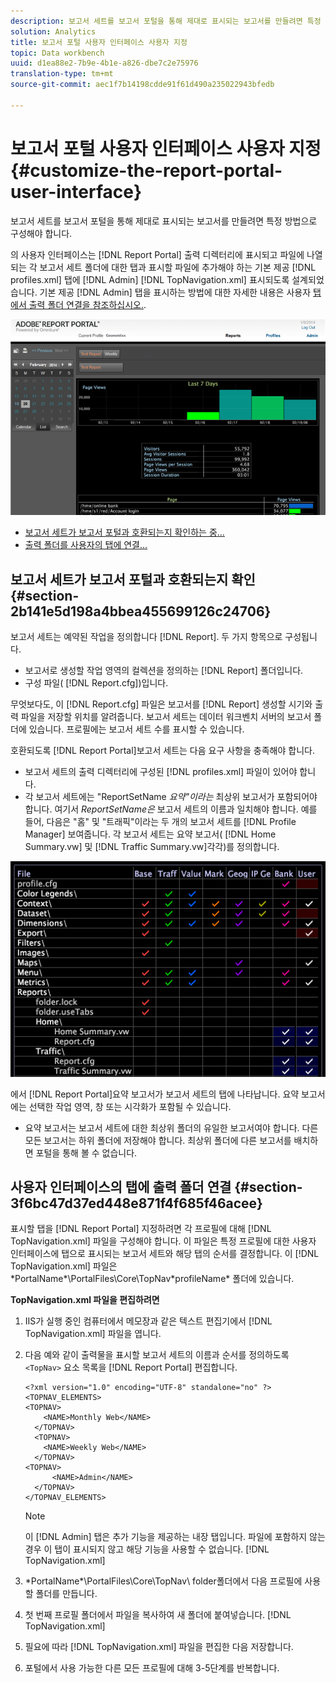 ```yaml
---
description: 보고서 세트를 보고서 포털을 통해 제대로 표시되는 보고서를 만들려면 특정 방법으로 구성해야 합니다.
solution: Analytics
title: 보고서 포털 사용자 인터페이스 사용자 지정
topic: Data workbench
uuid: d1ea88e2-7b9e-4b1e-a826-dbe7c2e75976
translation-type: tm+mt
source-git-commit: aec1f7b14198cdde91f61d490a235022943bfedb

---
```



# 보고서 포털 사용자 인터페이스 사용자 지정{#customize-the-report-portal-user-interface}

보고서 세트를 보고서 포털을 통해 제대로 표시되는 보고서를 만들려면 특정 방법으로 구성해야 합니다.

의 사용자 인터페이스는 [!DNL Report Portal] 출력 디렉터리에 표시되고 파일에 나열되는 각 보고서 세트 폴더에 대한 탭과 표시할 파일에 추가해야 하는 기본 제공 [!DNL profiles.xml] 탭에 [!DNL Admin] [!DNL TopNavigation.xml] 표시되도록 설계되었습니다. 기본 제공 [!DNL Admin] 탭을 표시하는 방법에 대한 자세한 내용은 사용자 [탭에서 출력 폴더 연결을 참조하십시오.](../../../home/c-rpt-oview/c-install-rpt-port/c-rpt-port-user-inter.md#section-3f6bc47d37ed448e871f4f685f46acee).

![](assets/report_portal_home.png)

* [보고서 세트가 보고서 포털과 호환되는지 확인하는 중...](../../../home/c-rpt-oview/c-install-rpt-port/c-rpt-port-user-inter.md#section-2b141e5d198a4bbea455699126c24706)
* [출력 폴더를 사용자의 탭에 연결...](../../../home/c-rpt-oview/c-install-rpt-port/c-rpt-port-user-inter.md#section-3f6bc47d37ed448e871f4f685f46acee)

## 보고서 세트가 보고서 포털과 호환되는지 확인 {#section-2b141e5d198a4bbea455699126c24706}

보고서 세트는 예약된 작업을 정의합니다 [!DNL Report]. 두 가지 항목으로 구성됩니다.

* 보고서로 생성할 작업 영역의 컬렉션을 정의하는 [!DNL Report] 폴더입니다.
* 구성 파일( [!DNL Report.cfg])입니다.

무엇보다도, 이 [!DNL Report.cfg] 파일은 보고서를 [!DNL Report] 생성할 시기와 출력 파일을 저장할 위치를 알려줍니다. 보고서 세트는 데이터 워크벤치 서버의 보고서 폴더에 있습니다. 프로필에는 보고서 세트 수를 표시할 수 있습니다.

호환되도록 [!DNL Report Portal]보고서 세트는 다음 요구 사항을 충족해야 합니다.

* 보고서 세트의 출력 디렉터리에 구성된 [!DNL profiles.xml] 파일이 있어야 합니다.
* 각 보고서 세트에는 &quot;ReportSetName *요약&quot;이라는* 최상위 보고서가 포함되어야 합니다. 여기서 *ReportSetName은* 보고서 세트의 이름과 일치해야 합니다. 예를 들어, 다음은 &quot;홈&quot; 및 &quot;트래픽&quot;이라는 두 개의 보고서 세트를 [!DNL Profile Manager] 보여줍니다. 각 보고서 세트는 요약 보고서( [!DNL Home Summary.vw] 및 [!DNL Traffic Summary.vw]각각)를 정의합니다.

![](assets/rptPort_scrn_RptSets.png)

에서 [!DNL Report Portal]요약 보고서가 보고서 세트의 탭에 나타납니다. 요약 보고서에는 선택한 작업 영역, 창 또는 시각화가 포함될 수 있습니다.

* 요약 보고서는 보고서 세트에 대한 최상위 폴더의 유일한 보고서여야 합니다. 다른 모든 보고서는 하위 폴더에 저장해야 합니다. 최상위 폴더에 다른 보고서를 배치하면 포털을 통해 볼 수 없습니다.

## 사용자 인터페이스의 탭에 출력 폴더 연결 {#section-3f6bc47d37ed448e871f4f685f46acee}

표시할 탭을 [!DNL Report Portal] 지정하려면 각 프로필에 대해 [!DNL TopNavigation.xml] 파일을 구성해야 합니다. 이 파일은 특정 프로필에 대한 사용자 인터페이스에 탭으로 표시되는 보고서 세트와 해당 탭의 순서를 결정합니다. 이 [!DNL TopNavigation.xml] 파일은 \*PortalName*\PortalFiles\Core\TopNav\*profileName* 폴더에 있습니다.

**TopNavigation.xml 파일을 편집하려면**

1. IIS가 실행 중인 컴퓨터에서 메모장과 같은 텍스트 편집기에서 [!DNL TopNavigation.xml] 파일을 엽니다.
1. 다음 예와 같이 출력물을 표시할 보고서 세트의 이름과 순서를 정의하도록 `<TopNav>` 요소 목록을 [!DNL Report Portal] 편집합니다.

   ```
   <?xml version="1.0" encoding="UTF-8" standalone="no" ?>
   <TOPNAV_ELEMENTS>
   <TOPNAV>
       <NAME>Monthly Web</NAME>
     </TOPNAV>
     <TOPNAV>
       <NAME>Weekly Web</NAME>
     </TOPNAV>
   <TOPNAV> 
         <NAME>Admin</NAME> 
     </TOPNAV>
   </TOPNAV_ELEMENTS>
   ```

   >[!NOTE]
   >
   >이 [!DNL Admin] 탭은 추가 기능을 제공하는 내장 탭입니다. 파일에 포함하지 않는 경우 이 탭이 표시되지 않고 해당 기능을 사용할 수 없습니다. [!DNL TopNavigation.xml]

1. \*PortalName*\PortalFiles\Core\TopNav\ folder폴더에서 다음 프로필에 사용할 폴더를 만듭니다.
1. 첫 번째 프로필 폴더에서 파일을 복사하여 새 폴더에 붙여넣습니다. [!DNL TopNavigation.xml]
1. 필요에 따라 [!DNL TopNavigation.xml] 파일을 편집한 다음 저장합니다.
1. 포털에서 사용 가능한 다른 모든 프로필에 대해 3-5단계를 반복합니다.

